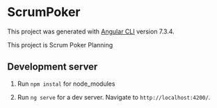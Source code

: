# ScrumPoker

This project was generated with [Angular CLI](https://github.com/angular/angular-cli) version 7.3.4.

This project is Scrum Poker Planning

## Development server
1. Run `npm instal` for node_modules

2. Run `ng serve` for a dev server. Navigate to `http://localhost:4200/`.


